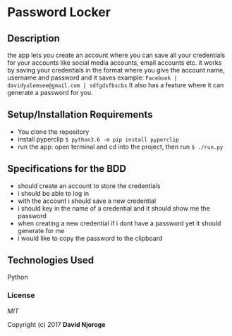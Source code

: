 # Password Locker

## Description

the app lets you create an account where you can save all your credentials for your accounts like social media accounts, email accounts etc. it works by saving your credentials in the format where you give the account name, username and  password and it saves example:
`Facebook | davidyulemsee@gmail.com | sdfgdsfbscbs`
It also has a feature where it can generate a password for you.

## Setup/Installation Requirements

* You clone the repository
* install pyperclip `$ python3.6 -m pip install pyperclip`
* run the app: open terminal and cd into the project, then run `$ ./run.py`

## Specifications for the BDD
* should create an account to store the credentials
* i should be able to log in
* with the account i should save a new credential
* i should key in the name of a credential and it should show me the password
* when creating a new credential if i dont have a password yet it should generate for me
* i would like to copy the password to the clipboard

## Technologies Used

Python

### License

*MIT*

Copyright (c) 2017 **David Njoroge**
